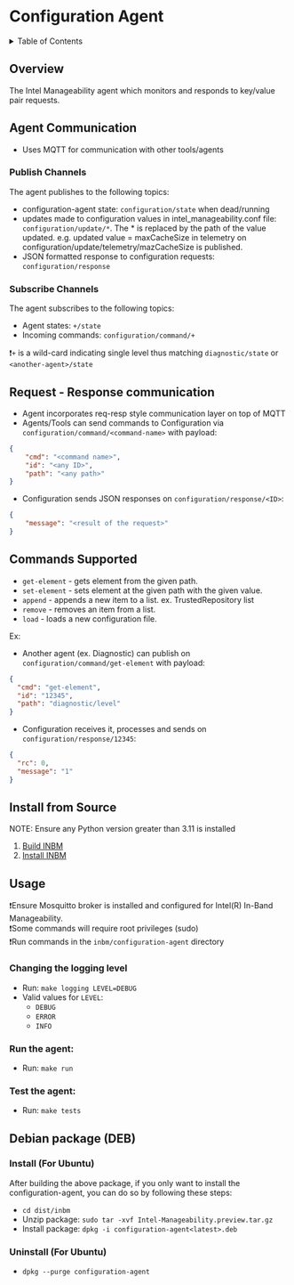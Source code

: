 # Configuration Agent

<details>
<summary>Table of Contents</summary>

- [Overview](#overview)
- [Agent Communication](#agent-communication)
    - [Publish Channels](#publish-channels)
    - [Subscribe Channels](#subscribe-channels)
  - [Request - Response communication](#request---response-communication)
  - [Commands supported](#commands-supported)
- [Install from Source](#install-from-source)
- [Usage](#usage)
  - [Changing the logging level](#changing-the-logging-level)
  - [Run the agent](#run-the-agent)
  - [Test the agent](#test-the-agent)
- [Debian package (DEB)](#debian-package-deb)
</details>
  

## Overview

The Intel Manageability agent which monitors and responds to key/value pair requests.

## Agent Communication

- Uses MQTT for communication with other tools/agents

### Publish Channels
The agent publishes to the following topics:
  - configuration-agent state: `configuration/state` when dead/running
  - updates made to configuration values in intel_manageability.conf file: `configuration/update/*`.  The * is replaced by the path of the value updated. e.g. updated value = maxCacheSize in telemetry on configuration/update/telemetry/mazCacheSize is published.
  - JSON formatted response to configuration requests: `configuration/response`

### Subscribe Channels
The agent subscribes to the following topics:
  - Agent states: `+/state`
  - Incoming commands: `configuration/command/+`

❗`+` is a wild-card indicating single level thus matching `diagnostic/state` or `<another-agent>/state`

## Request - Response communication

- Agent incorporates req-resp style communication layer on top of MQTT
- Agents/Tools can send commands to Configuration via `configuration/command/<command-name>` with payload:
```json
{
    "cmd": "<command name>",
    "id": "<any ID>",
    "path": "<any path>"
}
```
- Configuration sends JSON responses on `configuration/response/<ID>`:
```json
{
    "message": "<result of the request>"
}
```

## Commands Supported

- `get-element` - gets element from the given path.
- `set-element` - sets element at the given path with the given value.
- `append` - appends a new item to a list.  ex. TrustedRepository list
- `remove` - removes an item from a list.
- `load` - loads a new configuration file.

Ex:
- Another agent (ex. Diagnostic) can publish on `configuration/command/get-element` with payload:
```json
{
  "cmd": "get-element",
  "id": "12345",
  "path": "diagnostic/level"
}
```
- Configuration receives it, processes and sends on `configuration/response/12345`:
```json
{
  "rc": 0,
  "message": "1"
}
```

## Install from Source
NOTE: Ensure any Python version greater than 3.11 is installed

1. [Build INBM](#../../README.md#build-instructions)
2. [Install INBM](#../../docs/In-Band%20Manageability%20Installation%20Guide%20Ubuntu.md)

## Usage

❗Ensure Mosquitto broker is installed and configured for Intel(R) In-Band Manageability.  
❗Some commands will require root privileges (sudo)  
❗Run commands in the `inbm/configuration-agent` directory

### Changing the logging level

- Run: `make logging LEVEL=DEBUG`
- Valid values for `LEVEL`:
  - `DEBUG`
  - `ERROR`
  - `INFO`

### Run the agent:
- Run: `make run`

### Test the agent:
- Run: `make tests`

## Debian package (DEB)

### Install (For Ubuntu)
After building the above package, if you only want to install the configuration-agent, you can do so by following these steps:
- `cd dist/inbm`
- Unzip package: `sudo tar -xvf Intel-Manageability.preview.tar.gz`
- Install package: `dpkg -i configuration-agent<latest>.deb`

### Uninstall (For Ubuntu)
- `dpkg --purge configuration-agent`
